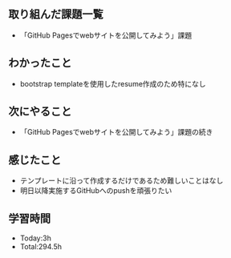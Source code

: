 ## 取り組んだ課題一覧
- 「GitHub Pagesでwebサイトを公開してみよう」課題
  
## わかったこと
- bootstrap templateを使用したresume作成のため特になし
  
## 次にやること
- 「GitHub Pagesでwebサイトを公開してみよう」課題の続き
  
## 感じたこと
- テンプレートに沿って作成するだけであるため難しいことはなし
- 明日以降実施するGitHubへのpushを頑張りたい
  
## 学習時間
- Today:3h
- Total:294.5h
